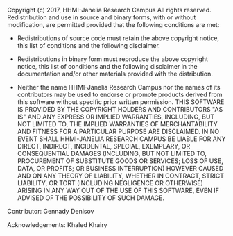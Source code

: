 
Copyright (c) 2017, HHMI-Janelia Research Campus All rights reserved.
Redistribution and use in source and binary forms, with or without modification, are permitted provided that the following conditions are met:
* Redistributions of source code must retain the above copyright
  notice, this list of conditions and the following disclaimer.
  
* Redistributions in binary form must reproduce the above copyright
  notice, this list of conditions and the following disclaimer in the
  documentation and/or other materials provided with the distribution.
  
* Neither the name HHMI-Janelia Research Campus nor the
  names of its contributors may be used to endorse or promote products
  derived from this software without specific prior written permission.
THIS SOFTWARE IS PROVIDED BY THE COPYRIGHT HOLDERS AND CONTRIBUTORS "AS IS" AND ANY EXPRESS OR IMPLIED WARRANTIES, INCLUDING, BUT NOT LIMITED TO, THE IMPLIED WARRANTIES OF MERCHANTABILITY AND FITNESS FOR A PARTICULAR PURPOSE ARE DISCLAIMED. IN NO EVENT SHALL HHMI-JANELIA RESEARCH CAMPUS BE LIABLE FOR ANY DIRECT, INDIRECT, INCIDENTAL, SPECIAL, EXEMPLARY, OR CONSEQUENTIAL DAMAGES (INCLUDING, BUT NOT LIMITED TO, PROCUREMENT OF SUBSTITUTE GOODS OR SERVICES; LOSS OF USE, DATA, OR PROFITS; OR BUSINESS INTERRUPTION) HOWEVER CAUSED AND ON ANY THEORY OF LIABILITY, WHETHER IN CONTRACT, STRICT LIABILITY, OR TORT (INCLUDING NEGLIGENCE OR OTHERWISE) ARISING IN ANY WAY OUT OF THE USE OF THIS SOFTWARE, EVEN IF ADVISED OF THE POSSIBILITY OF SUCH DAMAGE.

Contributor: Gennady Denisov

Acknowledgements: Khaled Khairy
